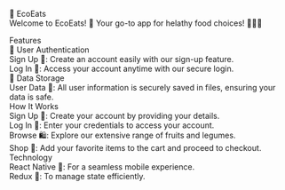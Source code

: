 🍏 EcoEats  
Welcome to EcoEats! 🌱 Your go-to app for helathy food choices! 🍎🥕🥦

Features  
📲 User Authentication  
Sign Up 📝: Create an account easily with our sign-up feature.  
Log In 🔑: Access your account anytime with our secure login.  
📂 Data Storage  
User Data 💾: All user information is securely saved in files, ensuring your data is safe.  
How It Works  
Sign Up 🚀: Create your account by providing your details.  
Log In 🔐: Enter your credentials to access your account.  
Browse 🛍️: Explore our extensive range of fruits and legumes.  
Shop 🛒: Add your favorite items to the cart and proceed to checkout.  
Technology  
React Native 📱: For a seamless mobile experience.  
Redux 🔄: To manage state efficiently.
